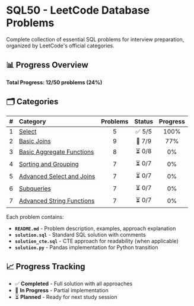 # SQL50 - LeetCode Database Problems

Complete collection of essential SQL problems for interview preparation, organized by LeetCode's official categories.

## 📊 Progress Overview

**Total Progress: 12/50 problems (24%)**

## 🗂️ Categories

| # | Category | Problems | Status | Progress |
|:---:|:---|:---:|:---:|:---:|
| 1 | [Select](#01-select) | 5 | ✅ 5/5 | 100% |
| 2 | [Basic Joins](#02-basic-joins) | 9 | 🚧 7/9 | 77% |
| 3 | [Basic Aggregate Functions](#03-basic-aggregate-functions) | 8 | ⏳ 0/8 | 0% |
| 4 | [Sorting and Grouping](#04-sorting-and-grouping) | 7 | ⏳ 0/7 | 0% |
| 5 | [Advanced Select and Joins](#05-advanced-select-and-joins) | 7 | ⏳ 0/7 | 0% |
| 6 | [Subqueries](#06-subqueries) | 7 | ⏳ 0/7 | 0% |
| 7 | [Advanced String Functions](#07-advanced-string-functions) | 7 | ⏳ 0/7 | 0% |## 📚 Solution Structure

Each problem contains:
- **`README.md`** - Problem description, examples, approach explanation
- **`solution.sql`** - Standard SQL solution with comments
- **`solution_cte.sql`** - CTE approach for readability (when applicable)
- **`solution.py`** - Pandas implementation for Python transition

## 📈 Progress Tracking

- ✅ **Completed** - Full solution with all approaches
- 🚧 **In Progress** - Partial implementation
- ⏳ **Planned** - Ready for next study session